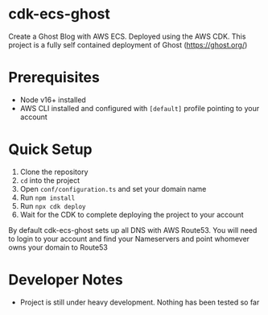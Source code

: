 # cdk-ecs-ghost
Create a Ghost Blog with AWS ECS. Deployed using the AWS CDK. This project is a fully self contained deployment of Ghost (https://ghost.org/)

# Prerequisites
- Node v16+ installed
- AWS CLI installed and configured with `[default]` profile pointing to your account

# Quick Setup
1. Clone the repository
2. `cd` into the project
3. Open `conf/configuration.ts` and set your domain name
3. Run `npm install`
4. Run `npx cdk deploy`
5. Wait for the CDK to complete deploying the project to your account

By default cdk-ecs-ghost sets up all DNS with AWS Route53. You will need to login to your account and find your Nameservers
and point whomever owns your domain to Route53

# Developer Notes
- Project is still under heavy development. Nothing has been tested so far

